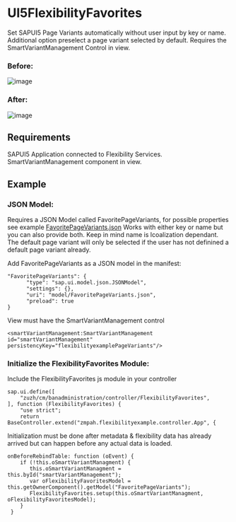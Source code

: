 # UI5FlexibilityFavorites

Set SAPUI5 Page Variants automatically without user input by key or name. Additional option preselect a page variant selected by default. Requires the SmartVariantManagement Control in view. 

### Before: 
![image](https://user-images.githubusercontent.com/15245583/152566041-75e8713e-ac47-4acb-812b-0272407ce206.png)


### After:
![image](https://user-images.githubusercontent.com/15245583/152555204-9f390bdf-ebe2-4473-8dc0-83896575b493.png)

## Requirements
SAPUI5 Application connected to Flexibility Services. SmartVariantManagement component in view.  

## Example

### JSON Model: 
Requires a JSON Model called FavoritePageVariants, for possible properties see example [FavoritePageVariants.json](webapp/model/FavoritePageVariants.json)
Works with either key or name but you can also provide both. Keep in mind name is lcoalization dependant. The default page variant will only be selected if the user has not definined a default page variant already.

Add FavoritePageVariants as a JSON model in the manifest:
```
"FavoritePageVariants": {
      "type": "sap.ui.model.json.JSONModel",
      "settings": {},
      "uri": "model/FavoritePageVariants.json",
      "preload": true
}
```
 View must have the SmartVariantManagement control

```
<smartVariantManagement:SmartVariantManagement id="smartVariantManagement" persistencyKey="flexibilityexamplePageVariants"/>
```
### Initialize the FlexibilityFavorites Module: 

Include the FlexibilityFavorites js module in your controller
```
sap.ui.define([
	"zuzh/cm/banadministration/controller/FlexibilityFavorites",
], function (FlexibilityFavorites) {
	"use strict";
	return BaseController.extend("zmpah.flexibilityexample.controller.App", {
```

Initialization must be done after metadata & flexibility data has already arrived but can happen before any actual data is loaded.
```
onBeforeRebindTable: function (oEvent) {
    if (!this.oSmartVariantManagment) {
       this.oSmartVariantManagment = this.byId("smartVariantManagement");
       var oFlexibilityFavoritesModel = this.getOwnerComponent().getModel("FavoritePageVariants");
       FlexibilityFavorites.setup(this.oSmartVariantManagment, oFlexibilityFavoritesModel);
    }
 }
```
